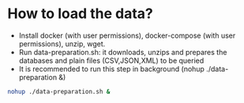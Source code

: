 # How to load the data?

- Install docker (with user permissions), docker-compose (with user permissions), unzip, wget.
- Run data-preparation.sh: it downloads, unzips and prepares the databases and plain files (CSV,JSON,XML) to be queried
- It is recommended to run this step in background (nohup ./data-preparation &)

```bash
nohup ./data-preparation.sh &
```
